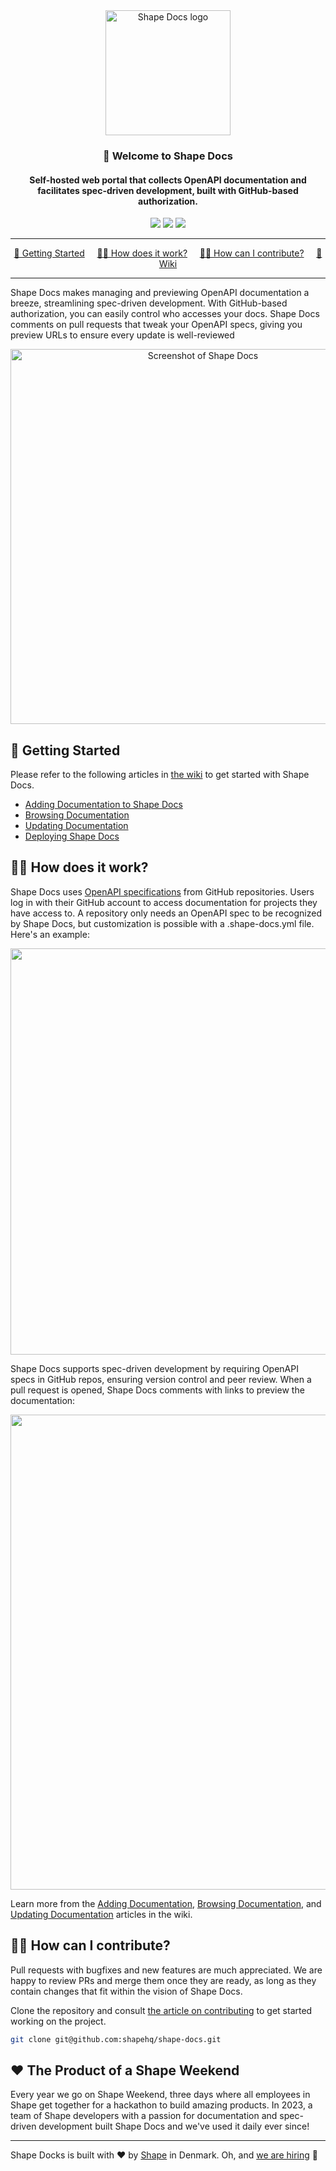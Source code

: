 <div align="center">
<img width="200" src="https://github.com/shapehq/shape-docs/raw/main/logo.png" alt="Shape Docs logo" />
</div>

<div align="center">
<h3>👋 Welcome to Shape Docs</h3>
<h4>Self-hosted web portal that collects OpenAPI documentation and facilitates spec-driven development, built with GitHub-based authorization.</h4>
</div>

<div align="center">
<a href="https://github.com/shapehq/shape-docs/actions/workflows/build.yml"><img src="https://github.com/shapehq/shape-docs/actions/workflows/build.yml/badge.svg"></a>
<a href="https://github.com/shapehq/shape-docs/actions/workflows/test.yml"><img src="https://github.com/shapehq/shape-docs/actions/workflows/test.yml/badge.svg"></a>
<a href="https://github.com/shapehq/shape-docs/actions/workflows/lint.yml"><img src="https://github.com/shapehq/shape-docs/actions/workflows/lint.yml/badge.svg"></a>
</div>

---

<div align="center">
<a href="#-getting-started">🚀 Getting Started</a>&nbsp;&nbsp;&nbsp;&nbsp;
<a href="#-how-does-it-work">👨‍🔧 How does it work?</a>&nbsp;&nbsp;&nbsp;&nbsp;
<a href="#-how-can-i-contribute">👩‍💻 How can I contribute?</a>&nbsp;&nbsp;&nbsp;&nbsp;
<a href="https://github.com/shapehq/shape-docs/wiki">📖 Wiki</a>
</div>

<hr />

Shape Docs makes managing and previewing OpenAPI documentation a breeze, streamlining spec-driven development. With GitHub-based authorization, you can easily control who accesses your docs. Shape Docs comments on pull requests that tweak your OpenAPI specs, giving you preview URLs to ensure every update is well-reviewed

<div align="center">
<img width="600" src="https://github.com/shapehq/shape-docs/raw/main/wiki/home.png?raw=true" alt="Screenshot of Shape Docs"/>
</div>

## 🚀 Getting Started

Please refer to the following articles in [the wiki](https://github.com/shapehq/shape-docs/wiki) to get started with Shape Docs.

- [Adding Documentation to Shape Docs](https://github.com/shapehq/shape-docs/wiki/Adding-Documentation-to-Shape-Docs)
- [Browsing Documentation](https://github.com/shapehq/shape-docs/wiki/Browsing-Documentation)
- [Updating Documentation](https://github.com/shapehq/shape-docs/wiki/Updating-Documentation)
- [Deploying Shape Docs](https://github.com/shapehq/shape-docs/wiki/Deploying-Shape-Docs)

## 👨‍🔧 How does it work?

Shape Docs uses [OpenAPI specifications](https://swagger.io) from GitHub repositories. Users log in with their GitHub account to access documentation for projects they have access to. A repository only needs an OpenAPI spec to be recognized by Shape Docs, but customization is possible with a .shape-docs.yml file. Here's an example:

<img width="650" src="https://github.com/shapehq/shape-docs/raw/main/wiki/example-openapi-repository-with-config.png?raw=true"/>

Shape Docs supports spec-driven development by requiring OpenAPI specs in GitHub repos, ensuring version control and peer review. When a pull request is opened, Shape Docs comments with links to preview the documentation:

<img width="760" src="https://github.com/shapehq/shape-docs/raw/main/wiki/pr-comment.png?raw=true"/>

Learn more from the [Adding Documentation](https://github.com/shapehq/shape-docs/wiki/Adding-Documentation-to-Shape-Docs), [Browsing Documentation](https://github.com/shapehq/shape-docs/wiki/Browsing-Documentation), and [Updating Documentation](https://github.com/shapehq/shape-docs/wiki/Updating-Documentation) articles in the wiki.

## 👩‍💻 How can I contribute?

Pull requests with bugfixes and new features are much appreciated. We are happy to review PRs and merge them once they are ready, as long as they contain changes that fit within the vision of Shape Docs.

Clone the repository and consult [the article on contributing](https://github.com/shapehq/shape-docs/wiki/Contributing) to get started working on the project.

```bash
git clone git@github.com:shapehq/shape-docs.git
```

## ❤️ The Product of a Shape Weekend

Every year we go on Shape Weekend, three days where all employees in Shape get together for a hackathon to build amazing products. In 2023, a team of Shape developers with a passion for documentation and spec-driven development built Shape Docs and we've used it daily ever since!

---

Shape Docks is built with ❤️ by [Shape](https://shape.dk) in Denmark. Oh, and [we are hiring](https://careers.shape.dk) 🤗
